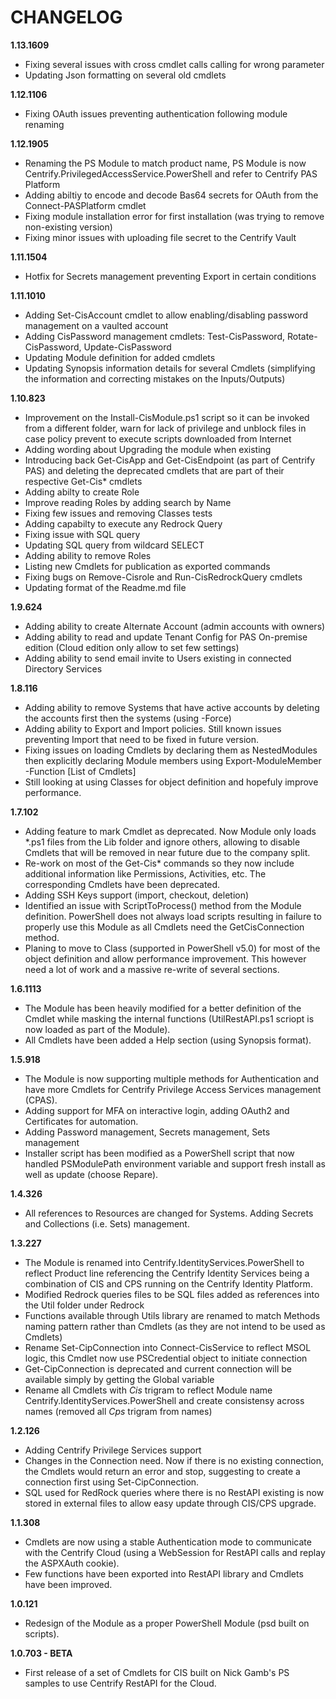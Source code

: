 # CHANGELOG
**1.13.1609**

- Fixing several issues with cross cmdlet calls calling for wrong parameter
- Updating Json formatting on several old cmdlets

**1.12.1106**

- Fixing OAuth issues preventing authentication following module renaming

**1.12.1905**

- Renaming the PS Module to match product name, PS Module is now Centrify.PrivilegedAccessService.PowerShell and refer to Centrify PAS Platform
- Adding abiltiy to encode and decode Bas64 secrets for OAuth from the Connect-PASPlatform cmdlet
- Fixing module installation error for first installation (was trying to remove non-existing version)
- Fixing minor issues with uploading file secret to the Centrify Vault

**1.11.1504**

- Hotfix for Secrets management preventing Export in certain conditions

**1.11.1010**

- Adding Set-CisAccount cmdlet to allow enabling/disabling password management on a vaulted account
- Adding CisPassword management cmdlets: Test-CisPassword, Rotate-CisPassword, Update-CisPassword
- Updating Module definition for added cmdlets
- Updating Synopsis information details for several Cmdlets (simplifying the information and correcting mistakes on the Inputs/Outputs) 

**1.10.823**

- Improvement on the Install-CisModule.ps1 script so it can be invoked from a different folder, warn for lack of privilege and unblock files in case policy prevent to execute scripts downloaded from Internet
- Adding wording about Upgrading the module when existing
- Introducing back Get-CisApp and Get-CisEndpoint (as part of Centrify PAS) and deleting the deprecated cmdlets that are part of their respective Get-Cis* cmdlets
- Adding abilty to create Role
- Improve reading Roles by adding search by Name
- Fixing few issues and removing Classes tests
- Adding capabilty to execute any Redrock Query
- Fixing issue with SQL query
- Updating SQL query from wildcard SELECT
- Adding ability to remove Roles
- Listing new Cmdlets for publication as exported commands
- Fixing bugs on Remove-Cisrole and Run-CisRedrockQuery cmdlets
- Updating format of the Readme.md file

**1.9.624**

- Adding ability to create Alternate Account (admin accounts with owners)
- Adding ability to read and update Tenant Config for PAS On-premise edition (Cloud edition only allow to set few settings)
- Adding ability to send email invite to Users existing in connected Directory Services  

**1.8.116**

- Adding ability to remove Systems that have active accounts by deleting the accounts first then the systems (using -Force)
- Adding ability to Export and Import policies. Still known issues preventing Import that need to be fixed in future version.
- Fixing issues on loading Cmdlets by declaring them as NestedModules then explicitly declaring Module members using Export-ModuleMember -Function [List of Cmdlets]
- Still looking at using Classes for object definition and hopefuly improve performance.

**1.7.102**

- Adding feature to mark Cmdlet as deprecated. Now Module only loads *.ps1 files from the Lib folder and ignore others, allowing to disable Cmdlets that will be removed in near future due to the company split.
- Re-work on most of the Get-Cis* commands so they now include additional information like Permissions, Activities, etc. The corresponding Cmdlets have been deprecated.
- Adding SSH Keys support (import, checkout, deletion)
- Identified an issue with ScriptToProcess() method from the Module definition. PowerShell does not always load scripts resulting in failure to properly use this Module as all Cmdlets need the GetCisConnection method.
- Planing to move to Class (supported in PowerShell v5.0) for most of the object definition and allow performance improvement. This however need a lot of work and a massive re-write of several sections.

**1.6.1113**

- The Module has been heavily modified for a better definition of the Cmdlet while masking the internal functions (UtilRestAPI.ps1 scriopt is now loaded as part of the Module).
- All Cmdlets have been added a Help section (using Synopsis format).

**1.5.918**

- The Module is now supporting multiple methods for Authentication and have more Cmdlets for Centrify Privilege Access Services management (CPAS).
- Adding support for MFA on interactive login, adding OAuth2 and Certificates for automation.
- Adding Password management, Secrets management, Sets management
- Installer script has been modified as a PowerShell script that now handled PSModulePath environment variable and support fresh install as well as update (choose Repare).

**1.4.326**

- All references to Resources are changed for Systems. Adding Secrets and Collections (i.e. Sets) management.

**1.3.227**

- The Module is renamed into Centrify.IdentityServices.PowerShell to reflect Product line referencing the Centrify Identity Services being a combination of CIS and CPS running on the Centrify Identity Platform.
- Modified Redrock queries files to be SQL files added as references into the Util folder under Redrock
- Functions available through Utils library are renamed to match Methods naming pattern rather than Cmdlets (as they are not intend to be used as Cmdlets)
- Rename Set-CipConnection into Connect-CisService to reflect MSOL logic, this Cmdlet now use PSCredential object to initiate connection
- Get-CipConnection is deprecated and current connection will be available simply by getting the Global variable
- Rename all Cmdlets with *Cis* trigram to reflect Module name Centrify.IdentityServices.PowerShell and create consistensy across names (removed all *Cps* trigram from names)

**1.2.126**

- Adding Centrify Privilege Services support
- Changes in the Connection need. Now if there is no existing connection, the Cmdlets would return an error and stop, suggesting to create a connection first using Set-CipConnection.
- SQL used for RedRock queries where there is no RestAPI existing is now stored in external files to allow easy update through CIS/CPS upgrade.

**1.1.308**

- Cmdlets are now using a stable Authentication mode to communicate with the Centrify Cloud (using a WebSession for RestAPI calls and replay the ASPXAuth cookie).
- Few functions have been exported into RestAPI library and Cmdlets have been improved.

**1.0.121**

- Redesign of the Module as a proper PowerShell Module (psd built on scripts).

**1.0.703 - BETA**

- First release of a set of Cmdlets for CIS built on Nick Gamb's PS samples to use Centrify RestAPI for the Cloud.	
